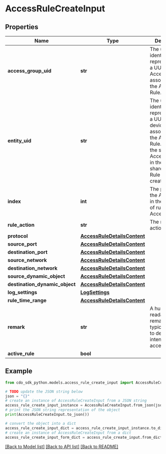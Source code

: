 # AccessRuleCreateInput


## Properties

Name | Type | Description | Notes
------------ | ------------- | ------------- | -------------
**access_group_uid** | **str** | The unique identifier, represented as a UUID, of the Access Group associated with the Access Rule. | 
**entity_uid** | **str** | The unique identifier, represented as a UUID, of the device/manager associated with the Access Rule. Points to the shared Access Group in the case of a shared Access Rule being created. | 
**index** | **int** | The position of the Access Rule in the orded list of rules in an Access Group. | 
**rule_action** | **str** | The rule&#39;s action. | [optional] 
**protocol** | [**AccessRuleDetailsContent**](AccessRuleDetailsContent.md) |  | [optional] 
**source_port** | [**AccessRuleDetailsContent**](AccessRuleDetailsContent.md) |  | [optional] 
**destination_port** | [**AccessRuleDetailsContent**](AccessRuleDetailsContent.md) |  | [optional] 
**source_network** | [**AccessRuleDetailsContent**](AccessRuleDetailsContent.md) |  | [optional] 
**destination_network** | [**AccessRuleDetailsContent**](AccessRuleDetailsContent.md) |  | [optional] 
**source_dynamic_object** | [**AccessRuleDetailsContent**](AccessRuleDetailsContent.md) |  | [optional] 
**destination_dynamic_object** | [**AccessRuleDetailsContent**](AccessRuleDetailsContent.md) |  | [optional] 
**log_settings** | [**LogSettings**](LogSettings.md) |  | [optional] 
**rule_time_range** | [**AccessRuleDetailsContent**](AccessRuleDetailsContent.md) |  | [optional] 
**remark** | **str** | A human-readable remark. This is typically used to describe the intentions of the access rule. | [optional] 
**active_rule** | **bool** |  | [optional] 

## Example

```python
from cdo_sdk_python.models.access_rule_create_input import AccessRuleCreateInput

# TODO update the JSON string below
json = "{}"
# create an instance of AccessRuleCreateInput from a JSON string
access_rule_create_input_instance = AccessRuleCreateInput.from_json(json)
# print the JSON string representation of the object
print(AccessRuleCreateInput.to_json())

# convert the object into a dict
access_rule_create_input_dict = access_rule_create_input_instance.to_dict()
# create an instance of AccessRuleCreateInput from a dict
access_rule_create_input_form_dict = access_rule_create_input.from_dict(access_rule_create_input_dict)
```
[[Back to Model list]](../README.md#documentation-for-models) [[Back to API list]](../README.md#documentation-for-api-endpoints) [[Back to README]](../README.md)


